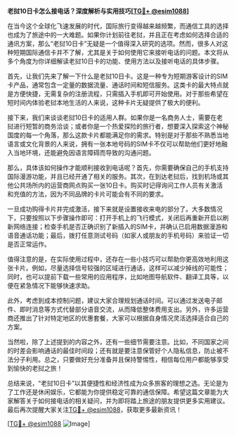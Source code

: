 **老挝10日卡怎么接电话？深度解析与实用技巧[[TG💪+ @esim1088](https://t.me/s/esim1088)]**

在当今这个全球化飞速发展的时代，国际旅行变得越来越频繁，而通信工具的选择也成为了旅途中的一大难题。如果你计划前往老挝，并且正在考虑如何选择合适的通讯方案，那么“老挝10日卡”无疑是一个值得深入研究的选项。然而，很多人对这种短期国际通信卡并不了解，尤其是关于如何使用它来接听电话的问题。本文将从多个角度为你详细解读老挝10日卡的功能、使用方法以及接听电话的具体步骤。

首先，让我们先来了解一下什么是老挝10日卡。这是一种专为短期游客设计的SIM卡产品，通常包含一定量的数据流量、通话时间和短信服务。这类卡的最大特点就是方便快捷，无需复杂的注册流程，只需插入手机即可开始使用。对于那些希望在短时间内体验老挝本地生活的人来说，这种卡片无疑提供了极大的便利。

接下来，我们来谈谈老挝10日卡的适用人群。如果你是一名商务人士，需要在老挝进行短暂的商务洽谈；或者你是一个热爱探险的旅行者，想要深入探索这个神秘国度的每一个角落，那么这款卡片都能满足你的需求。特别是对于那些不熟悉当地语言或文化背景的人来说，拥有一张本地号码的SIM卡不仅可以帮助他们更好地融入当地环境，还能避免因语言障碍而导致的沟通问题。

那么，具体该如何操作才能顺利接收到电话呢？首先，你需要确保自己的手机支持国际漫游功能，并且已经开通了相关的服务。其次，在到达老挝后，找到机场或其他公共场所内的运营商网点购买一张10日卡。购买时记得询问工作人员有关激活和充值的方法，因为不同品牌的卡片可能会有不同的要求。

一旦成功购得卡片并完成激活，接下来就是设置接收来电的部分了。大多数情况下，只要按照以下步骤操作即可：打开手机上的飞行模式，关闭后再重新开启以刷新网络连接；检查手机是否正确识别了新插入的SIM卡，并确认已启用数据漫游和语音通话功能；最后，拨打任意测试号码（如家人或朋友的手机号码）来验证一切是否正常运作。

值得注意的是，在实际使用过程中，还存在一些小技巧可以帮助你更高效地利用这张卡片。例如，尽量选择信号较强的区域进行通话，这样可以减少掉线的可能性；同时，也可以提前下载一些常用的应用程序，比如地图导航软件、翻译工具等，以便在紧急情况下能够快速求助。

此外，考虑到成本控制问题，建议大家合理规划通话时间。可以通过发送电子邮件、即时消息等方式代替部分语音交流，从而降低整体费用支出。另外，许多运营商还推出了针对特定地区的优惠套餐，大家可以根据自身情况灵活选择适合自己的方案。

当然啦，除了上述提到的内容之外，还有一些细节需要注意。比如，不同国家之间的时差会影响通话的最佳时间段；还有就是要注意保管好个人隐私信息，防止被不法分子利用。总之，只要做好充分准备并且保持警惕性，相信每位用户都能够享受到愉快的老挝之旅！

总结来说，“老挝10日卡”以其便捷性和经济性成为众多旅客的理想之选。无论是为了工作还是休闲娱乐，它都能为你提供稳定可靠的通信保障。希望这篇文章能为大家解答关于如何接电话的相关疑问，并为即将踏上旅途的朋友提供更多实用建议。最后再次提醒大家关注[TG💪+ @esim1088](https://t.me/s/esim1088)，获取更多最新资讯！

[[TG💪+ @esim1088](https://t.me/s/esim1088) ![Image](https://i.postimg.cc/4NQfJmqS/Snipaste-2025-05-13-00-14-12.png)]